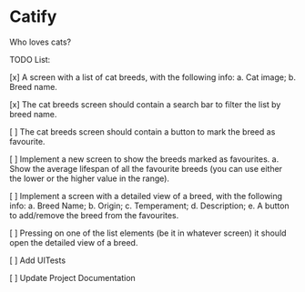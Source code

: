 # Catify
Who loves cats?

TODO List:

[x] A screen with a list of cat breeds, with the following info:
    a. Cat image;
    b. Breed name.
    
[x] The cat breeds screen should contain a search bar to filter the list by breed name.

[ ] The cat breeds screen should contain a button to mark the breed as favourite.

[ ] Implement a new screen to show the breeds marked as favourites.
    a. Show the average lifespan of all the favourite breeds (you can use either
    the lower or the higher value in the range).

[ ] Implement a screen with a detailed view of a breed, with the following info:
    a. Breed Name;
    b. Origin;
    c. Temperament;
    d. Description;
    e. A button to add/remove the breed from the favourites.
    
[ ] Pressing on one of the list elements (be it in whatever screen) it should open the
detailed view of a breed.

[ ] Add UITests

[ ] Update Project Documentation
